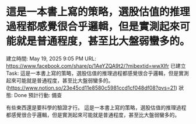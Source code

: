 # 這是一本書上寫的策略，選股估值的推理過程都感覺很合乎邏輯，但是實測起來可能就是普通程度，甚至比大盤弱蠻多的。

建立時間: May 19, 2025 9:05 PM
URL: https://www.facebook.com/share/p/1AeYZQA9t2/?mibextid=wwXIfr
已建立Task: 這是一本書上寫的策略，選股估值的推理過程都感覺很合乎邏輯，但是實測起來可能就是普通程度，甚至比大盤弱蠻多的。  (https://www.notion.so/23e45cd11e8580c5981ccd1cf048df08?pvs=21) 
狀態: Done
預計行動: 備查

有些東西還是要科學的驗證才行。
這是一本書上寫的策略，選股估值的推理過程都感覺很合乎邏輯，但是實測起來可能就是普通程度，甚至比大盤弱蠻多的。
